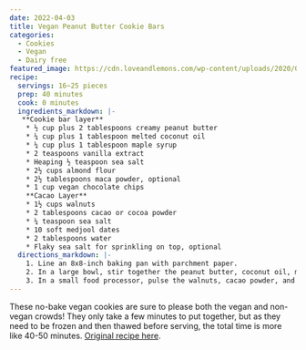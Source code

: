 ```yaml
---
date: 2022-04-03
title: Vegan Peanut Butter Cookie Bars
categories:
  - Cookies
  - Vegan
  - Dairy free
featured_image: https://cdn.loveandlemons.com/wp-content/uploads/2020/02/vegan-desserts-580x580.jpg
recipe:
  servings: 16~25 pieces
  prep: 40 minutes
  cook: 0 minutes
  ingredients_markdown: |-
   **Cookie bar layer**
    * ½ cup plus 2 tablespoons creamy peanut butter
    * ¼ cup plus 1 tablespoon melted coconut oil
    * ¼ cup plus 1 tablespoon maple syrup
    * 2 teaspoons vanilla extract
    * Heaping ½ teaspoon sea salt
    * 2½ cups almond flour
    * 2½ tablespoons maca powder, optional
    * 1 cup vegan chocolate chips
    **Cacao Layer**
    * 1½ cups walnuts
    * 2 tablespoons cacao or cocoa powder
    * ¼ teaspoon sea salt
    * 10 soft medjool dates
    * 2 tablespoons water    
    * Flaky sea salt for sprinkling on top, optional
  directions_markdown: |-
    1. Line an 8x8-inch baking pan with parchment paper.
    2. In a large bowl, stir together the peanut butter, coconut oil, maple syrup, vanilla, and salt until combined. Add the almond flour and maca, if using, and stir to combine (the mixture will be thick). Fold in the chocolate chips and press into the pan. Place in the freezer so that it firms up a bit while making the next layer.
    3. In a small food processor, pulse the walnuts, cacao powder, and sea salt until the walnuts are well chopped. Add the dates and pulse to combine, adding 2 tablespoons water if the blade gets stuck. Process until smooth, then spread onto the cookie layer. Sprinkle with sea salt if desired. Freeze for 30 minutes (this will help them firm up, making them easier to cut). Remove and slice into bars. Store remaining bars in the fridge.
---
```

These no-bake vegan cookies are sure to please both the vegan and non-vegan crowds! They only take a few minutes to put together, but as they need to be frozen and then thawed before serving, the total time is more like 40-50 minutes.
[Original recipe here](https://www.loveandlemons.com/vegan-desserts/#wprm-recipe-container-44704).
